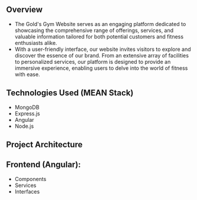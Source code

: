 ## Overview

- The Gold's Gym Website serves as an engaging platform dedicated to showcasing the comprehensive range of offerings, services, and valuable information tailored for both potential customers and fitness enthusiasts alike.
- With a user-friendly interface, our website invites visitors to explore and discover the essence of our brand. From an extensive array of facilities to personalized services, our platform is designed to provide an immersive experience, enabling users to delve into the world of fitness with ease.

## Technologies Used (MEAN Stack)

- MongoDB
- Express.js
- Angular
- Node.js

## Project Architecture

## Frontend (Angular):

- Components
- Services
- Interfaces



